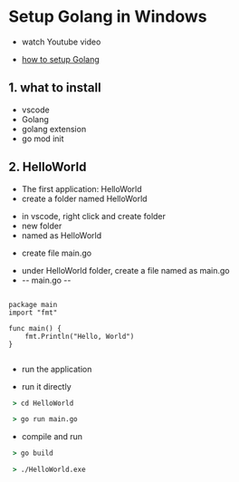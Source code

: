 # Setup Golang in Windows
* watch Youtube video
- [how to setup Golang](https://www.youtube.com/watch?v=1MXIGYrMk80)

## 1. what to install 
* vscode 
* Golang
* golang extension
* go mod init 

## 2. HelloWorld
* The first application: HelloWorld
* create a folder named HelloWorld
- in vscode, right click and create folder 
 - new folder 
  - named as HelloWorld
* create file main.go 
- under HelloWorld folder, create a file named as main.go 
- -- main.go --

```golang

package main
import "fmt"

func main() {
	fmt.Println("Hello, World")
}


```


* run the application 
- run it directly 

```cmd
 > cd HelloWorld

 > go run main.go 

```
- compile and run 

```cmd
 > go build

 > ./HelloWorld.exe 
```
